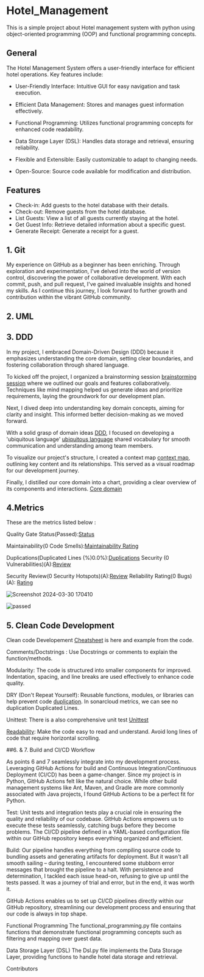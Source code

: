 # Hotel_Management
This is a simple project about Hotel management system with python using object-oriented programming (OOP) and functional programming concepts.

## General
The Hotel Management System offers a user-friendly interface for efficient hotel operations. Key features include:

- User-Friendly Interface: Intuitive GUI for easy navigation and task execution.

- Efficient Data Management: Stores and manages guest information effectively.

- Functional Programming: Utilizes functional programming concepts for enhanced code readability.

- Data Storage Layer (DSL): Handles data storage and retrieval, ensuring reliability.

- Flexible and Extensible: Easily customizable to adapt to changing needs.

- Open-Source: Source code available for modification and distribution.

## Features

- Check-in: Add guests to the hotel database with their details.
- Check-out: Remove guests from the hotel database.
- List Guests: View a list of all guests currently staying at the hotel.
- Get Guest Info: Retrieve detailed information about a specific guest.
- Generate Receipt: Generate a receipt for a guest.


## 1. Git 
My experience on GitHub as a beginner has been enriching. Through exploration and experimentation, I've delved into the world of version control, discovering the power of collaborative development. With each commit, push, and pull request, I've gained invaluable insights and honed my skills. As I continue this journey, I look forward to further growth and contribution within the vibrant GitHub community.

## 2. UML


 ## 3. DDD
In my project, I embraced Domain-Driven Design (DDD) because it emphasizes understanding the core domain, setting clear boundaries, and fostering collaboration through shared language.

To kicked off the project, I organized a brainstorming session [brainstorming session](DDD/brainstorming.png) where we outlined our goals and features collaboratively. Techniques like mind mapping helped us generate ideas and prioritize requirements, laying the groundwork for our development plan.

  Next, I dived deep into understanding key domain concepts, aiming for clarity and insight. This informed better decision-making as we moved forward.

With a solid grasp of domain ideas [DDD](DDD/domainideas.png), I focused on developing a 'ubiquitous language' [ubiquitous language](DDD/domainUbiquitious%20language.png) shared vocabulary for smooth communication and understanding among team members.

To visualize our project's structure, I created a context map [context map](DDD/content%20mapping.png), outlining key content and its relationships. This served as a visual roadmap for our development journey.

Finally, I distilled our core domain into a chart, providing a clear overview of its components and interactions. [Core domain](DDD/core%20domain.png)


## 4.Metrics
These are the metrics listed below :


Quality Gate Status(Passed):[Status](https://sonarcloud.io/summary/new_code?id=Heran-Am_Hotel-Management-)

Maintainability(0 Code Smells):[Maintainability Rating](https://sonarcloud.io/component_measures?metric=Maintainability&id=Heran-Am_Hotel-Management-)

Duplications(Duplicated Lines (%)0.0%):[Duplications](https://sonarcloud.io/component_measures?id=Heran-Am_Hotel-Management-&metric=new_duplicated_lines_density&view=list)
Security (0 Vulnerabilities)(A):[Review](https://sonarcloud.io/component_measures?metric=Security&id=Heran-Am_Hotel-Management-)

Security Review(0 Security Hotspots)(A):[Review](https://sonarcloud.io/component_measures?metric=new_security_hotspots&id=Heran-Am_Hotel-Management-)
Reliability Rating(0 Bugs)(A): [Rating](https://sonarcloud.io/component_measures?metric=new_bugs&id=Heran-Am_Hotel-Management-)

![Screenshot 2024-03-30 170410]()

![passed](https://github.com/Heran-Am/hotel_managment/assets/149790376/abf383c3-e54d-414f-9919-53d43d1c280b)


## 5. Clean Code Development
Clean code Developement [Cheatsheet](https://github.com/Heran-Am/Hotel-Management-/blob/main/cheatsheet.txt) is here and example from the code.

Comments/Doctstrings : Use Docstrings or comments to explain the function/methods.

Modularity: The code is structured into smaller components for improved. Indentation, spacing, and line breaks are used effectively to enhance code quality. 

DRY (Don't Repeat Yourself): Reusable functions, modules, or libraries can help prevent code [duplication](https://sonarcloud.io/component_measures?id=Heran-Am_Hotel-Management-&metric=duplicated_lines_density&view=list). In sonarcloud metrics, we can see no duplication Duplicated Lines.

Unittest: There is a also comprehensive unit test [Unittest](https://github.com/Heran-Am/Hotel-Management-/blob/main/test.py)

[Readability](https://sonarcloud.io/component_measures?metric=Reliability&id=Heran-Am_Hotel-Management-): Make the code easy to read and understand. Avoid long lines of code that require horizontal scrolling.

##6. & 7. Build and CI/CD  Workflow

As points 6 and 7 seamlessly integrate into my development process. Leveraging GitHub Actions for build and Continuous Integration/Continuous Deployment (CI/CD) has been a game-changer. Since my project is in Python, GitHub Actions felt like the natural choice. While other build management systems like Ant, Maven, and Gradle are more commonly associated with Java projects, I found GitHub Actions to be a perfect fit for Python.


Test: Unit tests and integration tests play a crucial role in ensuring the quality and reliability of our codebase. GitHub Actions empowers us to execute these tests seamlessly, catching bugs before they become problems. The CI/CD pipeline defined in a YAML-based configuration file within our GitHub repository keeps everything organized and efficient.

Build: Our pipeline handles everything from compiling source code to bundling assets and generating artifacts for deployment. But it wasn't all smooth sailing – during testing, I encountered some stubborn error messages that brought the pipeline to a halt. With persistence and determination, I tackled each issue head-on, refusing to give up until the tests passed. It was a journey of trial and error, but in the end, it was worth it.

GitHub Actions enables us to set up CI/CD pipelines directly within our GitHub repository, streamlining our development process and ensuring that our code is always in top shape.



Functional Programming
The functional_programming.py file contains functions that demonstrate functional programming concepts such as filtering and mapping over guest data.

Data Storage Layer (DSL)
The Dsl.py file implements the Data Storage Layer, providing functions to handle hotel data storage and retrieval.

Contributors





